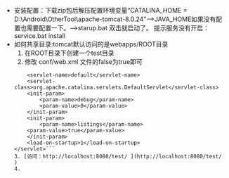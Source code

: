 * 安装配置：下载zip包后解压配置环境变量“CATALINA_HOME = D:\Android\OtherTool\apache-tomcat-8.0.24”-->JAVA_HOME如果没有配置也需要配置一下。-->starup.bat 双击就启动了。
提示服务没有开启：service.bat install
* 如何共享目录:tomcat默认访问的是webapps/ROOT目录
	1. 在ROOT目录下创建一个test目录
	2. 修改 conf/web.xml 文件的false为true即可
	```<servlet>
        <servlet-name>default</servlet-name>
        <servlet-class>org.apache.catalina.servlets.DefaultServlet</servlet-class>
        <init-param>
            <param-name>debug</param-name>
            <param-value>0</param-value>
        </init-param>
        <init-param>
            <param-name>listings</param-name>
	    <param-value>true</param-value>
        </init-param>
        <load-on-startup>1</load-on-startup>
    </servlet>```
	3. [访问：http://localhost:8080/test/ ](http://localhost:8080/test/ )
	4. 